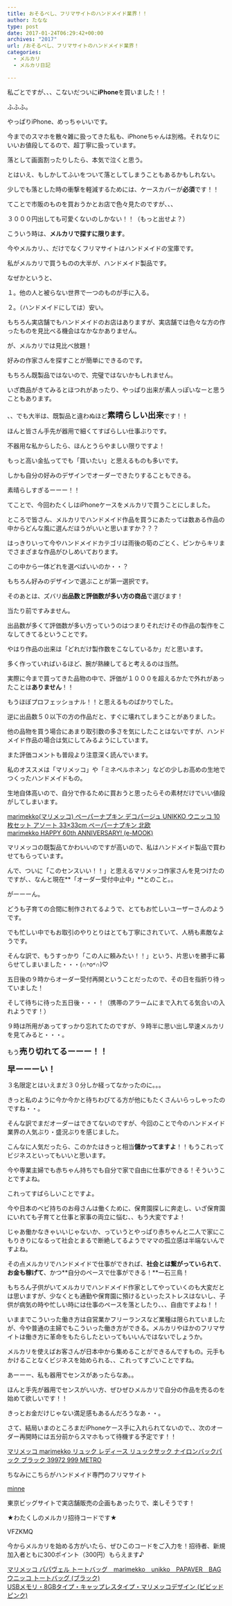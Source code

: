 ```yaml
---
title: おそるべし、フリマサイトのハンドメイド業界！！
author: たなな
type: post
date: 2017-01-24T06:29:42+00:00
archives: "2017"
url: /おそるべし、フリマサイトのハンドメイド業界！
categories:
  - メルカリ
  - メルカリ日記

---
```

私ごとですが、、、こないだついに**iPhone**を買いました！！

ふふふ。

やっぱりiPhone、めっちゃいいです。

今までのスマホを散々雑に扱ってきた私も、iPhoneちゃんは別格。それなりにいいお値段してるので、超丁寧に扱っています。

落として画面割ったりしたら、本気で泣くと思う。

とはいえ、もしかしてふいをついて落としてしまうこともあるかもしれない。

少しでも落とした時の衝撃を軽減するためには、ケースカバーが**必須**です！！

てことで市販のものを買おうかとお店で色々見たのですが、、、

３０００円出しても可愛くないのしかない！！（もっと出せよ？）

こういう時は、**メルカリで探すに限ります**。

今やメルカリ、、だけでなくフリマサイトはハンドメイドの宝庫です。

私がメルカリで買うものの大半が、ハンドメイド製品です。

なぜかというと、

１。他の人と被らない世界で一つのものが手に入る。

２。（ハンドメイドにしては）安い。

もちろん実店舗でもハンドメイドのお店はありますが、実店舗では色々な方の作ったものを見比べる機会はなかなかありません。

が、メルカリでは見比べ放題！

好みの作家さんを探すことが簡単にできるのです。

もちろん既製品ではないので、完璧ではないかもしれません。

いざ商品がきてみるとほつれがあったり、やっぱり出来が素人っぽいなーと思うこともあります。

、、でも大半は、既製品と違わぬほど<span style="font-size: 14pt;"><strong>素晴らしい出来</strong></span>です！！

ほんと皆さん手先が器用で細くてすばらしい仕事ぶりです。

不器用な私からしたら、ほんとうらやましい限りですよ！

もっと高い金払ってでも「買いたい」と思えるものも多いです。

しかも自分の好みのデザインでオーダーできたりすることもできる。

素晴らしすぎるーーー！！

てことで、今回わたくしはiPhoneケースをメルカリで買うことにしました。

ところで皆さん、メルカリでハンドメイド作品を買うにあたっては数ある作品の中からどんな風に選んだほうがいいと思いますか？？？

はっきりいって今やハンドメイドカテゴリは雨後の筍のごとく、ピンからキリまでさまざまな作品がひしめいております。

この中から一体どれを選べばいいのか・・？

もちろん好みのデザインで選ぶことが第一選択です。

そのあとは、ズバリ**出品数と評価数が多い方の商品**で選びます！

当たり前ですみません。

出品数が多くて評価数が多い方っていうのはつまりそれだけその作品の製作をこなしてきてるということです。

やはり作品の出来は「どれだけ製作数をこなしているか」だと思います。

多く作っていればいるほど、腕が熟練してると考えるのは当然。

実際に今まで買ってきた品物の中で、評価が１０００を超えるかたで外れがあったことは**ありません**！！

もうほぼプロフェッショナル！！と思えるものばかりでした。

逆に出品数５０以下の方の作品だと、すぐに壊れてしまうことがありました。

他の品物を買う場合にあまり取引数の多さを気にしたことはないですが、ハンドメイド作品の場合は気にしてみるようにしています。

また評価コメントも普段より注意深く読んでいます。

私のオススメは「マリメッコ」や「ミネペルホネン」などの少しお高めの生地でつくったハンドメイドもの。

生地自体高いので、自分で作るために買おうと思ったらその素材だけでいい値段がしてしまいます。

<div data-role="amazonjs" data-asin="B014CQCPOQ" data-locale="JP" data-tmpl="" data-img-size="" class="asin_B014CQCPOQ_JP_ amazonjs_item">
  <div class="amazonjs_indicator">
    <span class="amazonjs_indicator_img"></span><a class="amazonjs_indicator_title" href="#">marimekko(マリメッコ) ペーパーナプキン デコパージュ UNIKKO ウニッコ 10枚セット アソート 33×33cm ペーパーナプキン 北欧</a><span class="amazonjs_indicator_footer"></span>
  </div>
</div>

<div data-role="amazonjs" data-asin="479668011X" data-locale="JP" data-tmpl="" data-img-size="" class="asin_479668011X_JP_ amazonjs_item">
  <div class="amazonjs_indicator">
    <span class="amazonjs_indicator_img"></span><a class="amazonjs_indicator_title" href="#">marimekko HAPPY 60th ANNIVERSARY! (e-MOOK)</a><span class="amazonjs_indicator_footer"></span>
  </div>
</div>

マリメッコの既製品てかわいいのですが高いので、私はハンドメイド製品で買わせてもらっています。

んで、ついに「このセンスいい！！」と思えるマリメッコ作家さんを見つけたのですが、、なんと現在**「オーダー受付中止中」**とのこと。。

がーーーん。

どうも子育ての合間に制作されてるようで、とてもお忙しいユーザーさんのようです。

でも忙しい中でもお取引のやりとりはとても丁寧にされていて、人柄も素敵なようです。

そんな訳で、もうすっかり「この人に頼みたい！！」という、片思いを勝手に募らせてしまいました・・・(∩˃o˂∩)♡

五日後の９時からオーダー受付再開ということだったので、その日を指折り待っていました！

そして待ちに待った五日後・・・！（携帯のアラームにまで入れてる気合いの入れようです！）

９時は所用があってすっかり忘れてたのですが、９時半に思い出し早速メルカリを見てみると・・・。

もう<span style="font-size: 14pt;"><strong>売り切れてるーーー！！</strong></span>

<span style="font-size: 14pt;"><strong>早ーーーい！</strong></span>

３名限定とはいえまだ３０分しか経ってなかったのに。。。

きっと私のように今か今かと待ちわびてる方が他にもたくさんいらっしゃったのですね・・。

そんな訳でまだオーダーはできてないのですが、今回のことで今のハンドメイド業界の人気ぶり・盛況ぶりを感じました。

こんなに人気だったら、このかたはきっと相当**儲かってますよ**！！もうこれってビジネスといってもいいと思います。

今や専業主婦でも赤ちゃん持ちでも自分で家で自由に仕事ができる！そういうことですよね。

これってすばらしいことですよ。

今や日本のベビ持ちのお母さんは働くために、保育園探しに奔走し、いざ保育園にいれても子育てと仕事と家事の両立に悩む、、もう大変ですよ！

じゃあ働かなきゃいいじゃないか、っていうとやっぱり赤ちゃんと二人で家にこもりきりになるって社会とまるで断絶してるようでママの孤立感は半端ないんですよね。

その点メルカリでハンドメイドで仕事ができれば、**社会とは繋がっていられて**、**お金も稼げて**、かつ**自分のペースで仕事ができる！**一石三鳥！

もちろん子供がいてメルカリでハンドメイド作家としてやっていくのも大変だとは思いますが、少なくとも通勤や保育園に預けるといったストレスはないし、子供が病気の時や忙しい時には仕事のペースを落としたり、、、自由ですよね！！

いままでこういった働き方は自営業かフリーランスなど業種は限られていましたが、今や普通の主婦でもこういった働き方ができる。メルカリやほかのフリマサイトは働き方に革命をもたらしたといってもいいんではないでしょうか。

メルカリを使えばお客さんが日本中から集めることができるんですもの。元手もかけることなくビジネスを始められる、、これってすごいことですね。

あーーー、私も器用でセンスがあったらなあ。。

ほんと手先が器用でセンスがいい方、ぜひぜひメルカリで自分の作品を売るのを始めて欲しいです！！

きっとお金だけじゃない満足感もあるんだろうなあ・・。

さて、結局いまのところまだiPhoneケース手に入れられてないので、、次のオーダー再開時には五分前からスマホもって待機する予定です！！

<div data-role="amazonjs" data-asin="B0132X6QJA" data-locale="JP" data-tmpl="" data-img-size="" class="asin_B0132X6QJA_JP_ amazonjs_item">
  <div class="amazonjs_indicator">
    <span class="amazonjs_indicator_img"></span><a class="amazonjs_indicator_title" href="#">マリメッコ marimekko リュック レディース リュックサック ナイロンバックパック ブラック 39972 999 METRO</a><span class="amazonjs_indicator_footer"></span>
  </div>
</div>

ちなみにこちらがハンドメイド専門のフリマサイト

<a href="https://minne.com" target="_blank">minne</a>

東京ビッグサイトで実店舗販売の企画もあったりで、楽しそうです！

★わたくしのメルカリ招待コードです★

VFZKMQ

今からメルカリを始める方がいたら、ぜひこのコードをご入力を！招待者、新規加入者ともに300ポイント（300円）もらえます♪

<div data-role="amazonjs" data-asin="B00K1KI03I" data-locale="JP" data-tmpl="" data-img-size="" class="asin_B00K1KI03I_JP_ amazonjs_item">
  <div class="amazonjs_indicator">
    <span class="amazonjs_indicator_img"></span><a class="amazonjs_indicator_title" href="#">マリメッコ パパヴェル トートバッグ　marimekko　unikko　PAPAVER　BAG ウニッコ トートバッグ (ブラック)</a><span class="amazonjs_indicator_footer"></span>
  </div>
</div>

<div data-role="amazonjs" data-asin="B00LBX0N0M" data-locale="JP" data-tmpl="" data-img-size="" class="asin_B00LBX0N0M_JP_ amazonjs_item">
  <div class="amazonjs_indicator">
    <span class="amazonjs_indicator_img"></span><a class="amazonjs_indicator_title" href="#">USBメモリ・8GBタイプ・キャップレスタイプ・マリメッコデザイン (ビビッドピンク)</a><span class="amazonjs_indicator_footer"></span>
  </div>
</div>